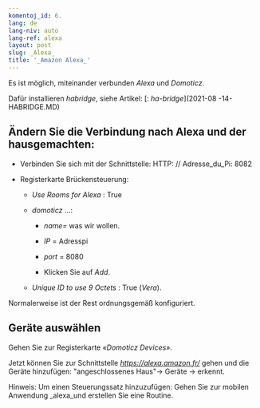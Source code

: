 ```yaml
---
komentoj_id: 6.
lang: de
lang-niv: auto
lang-ref: alexa
layout: post
slug: _Alexa_
title: '_Amazon Alexa_'
---
```


Es ist möglich, miteinander verbunden _Alexa_ und _Domoticz_.

Dafür installieren _habridge_, siehe Artikel:
[: _ha-bridge_](2021-08 -14-HABRIDGE.MD)


## Ändern Sie die Verbindung nach Alexa und der hausgemachten:
- Verbinden Sie sich mit der Schnittstelle: HTTP: // Adresse_du_Pi: 8082


- Registerkarte Brückensteuerung:


  - _Use Rooms for Alexa_ : True


  - _domoticz_  ...: 


    - _name=_ was wir wollen.


    - _IP_ = Adresspi


    - _port_ = 8080


    - Klicken Sie auf _Add_.


  - _Unique ID to use 9 Octets_ : True (_Vera_).


    
Normalerweise ist der Rest ordnungsgemäß konfiguriert.

## Geräte auswählen
Gehen Sie zur Registerkarte _«Domoticz Devices»_.

Jetzt können Sie zur Schnittstelle _https://alexa.amazon.fr/_ gehen und die Geräte hinzufügen:
"angeschlossenes Haus"-> Geräte -> erkennt.

Hinweis: Um einen Steuerungssatz hinzuzufügen:
Gehen Sie zur mobilen Anwendung _alexa_und erstellen Sie eine Routine.



